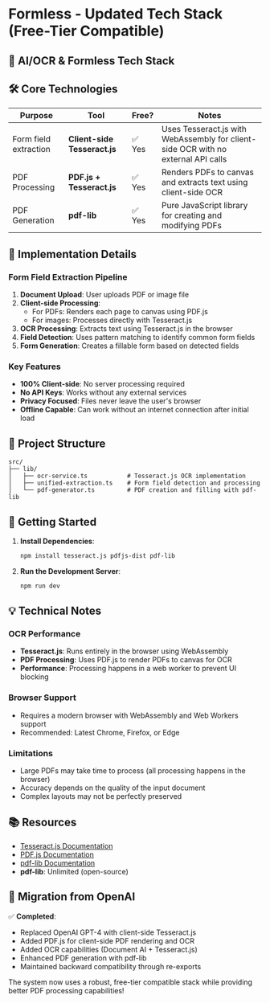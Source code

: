 # Formless - Updated Tech Stack (Free-Tier Compatible)

## 🧠 AI/OCR & Formless Tech Stack

## 🛠️ Core Technologies

| Purpose | Tool | Free? | Notes |
|---------|------|-------|-------|
| Form field extraction | **Client-side Tesseract.js** | ✅ Yes | Uses Tesseract.js with WebAssembly for client-side OCR with no external API calls |
| PDF Processing | **PDF.js + Tesseract.js** | ✅ Yes | Renders PDFs to canvas and extracts text using client-side OCR |
| PDF Generation | **pdf-lib** | ✅ Yes | Pure JavaScript library for creating and modifying PDFs |

## 🔧 Implementation Details

### Form Field Extraction Pipeline
1. **Document Upload**: User uploads PDF or image file
2. **Client-side Processing**:
   - For PDFs: Renders each page to canvas using PDF.js
   - For images: Processes directly with Tesseract.js
3. **OCR Processing**: Extracts text using Tesseract.js in the browser
4. **Field Detection**: Uses pattern matching to identify common form fields
5. **Form Generation**: Creates a fillable form based on detected fields

### Key Features
- **100% Client-side**: No server processing required
- **No API Keys**: Works without any external services
- **Privacy Focused**: Files never leave the user's browser
- **Offline Capable**: Can work without an internet connection after initial load

## 📁 Project Structure

```
src/
├── lib/
│   ├── ocr-service.ts           # Tesseract.js OCR implementation
│   ├── unified-extraction.ts    # Form field detection and processing
│   └── pdf-generator.ts         # PDF creation and filling with pdf-lib
```

## 🚀 Getting Started

1. **Install Dependencies**:
   ```bash
   npm install tesseract.js pdfjs-dist pdf-lib
   ```

2. **Run the Development Server**:
   ```bash
   npm run dev
   ```

## 💡 Technical Notes

### OCR Performance
- **Tesseract.js**: Runs entirely in the browser using WebAssembly
- **PDF Processing**: Uses PDF.js to render PDFs to canvas for OCR
- **Performance**: Processing happens in a web worker to prevent UI blocking

### Browser Support
- Requires a modern browser with WebAssembly and Web Workers support
- Recommended: Latest Chrome, Firefox, or Edge

### Limitations
- Large PDFs may take time to process (all processing happens in the browser)
- Accuracy depends on the quality of the input document
- Complex layouts may not be perfectly preserved

## 📚 Resources
- [Tesseract.js Documentation](https://github.com/naptha/tesseract.js)
- [PDF.js Documentation](https://mozilla.github.io/pdf.js/)
- [pdf-lib Documentation](https://pdf-lib.js.org/)
- **pdf-lib**: Unlimited (open-source)

## 🔄 Migration from OpenAI

✅ **Completed**:
- Replaced OpenAI GPT-4 with client-side Tesseract.js
- Added PDF.js for client-side PDF rendering and OCR
- Added OCR capabilities (Document AI + Tesseract.js)
- Enhanced PDF generation with pdf-lib
- Maintained backward compatibility through re-exports

The system now uses a robust, free-tier compatible stack while providing better PDF processing capabilities!
